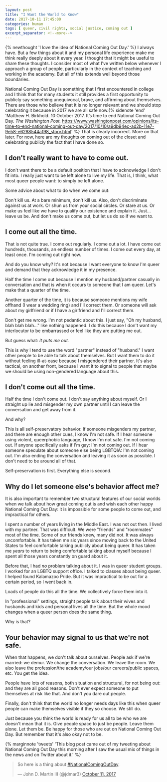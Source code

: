 ```yaml
---
layout: post
title: "I Want the World to Know"
date: 2017-10-11 17:45:00
categories: human
tags: [ queer, civil rights, social justice, coming out ]
excerpt_separator: <!--more-->
---
```


{% newthought 'I love the idea of National Coming Out Day.' %} I always have. But a few things about it and my personal life experience make me think really deeply about it every year. I thought that it might be useful to share these thoughts. I consider most of what I've written below whenever I approach a group of people, particularly in the context of teaching and working in the academy. But all of this extends well beyond those boundaries. 

National Coming Out Day is something that I first encountered in college and I think that for many students it still provides a first opportunity to publicly say something unequivocal, brave, and affirming about themselves. There are those who believe that it is no longer relevant and we should stop celebrating it because in 2017 we are all safe now.{% sidenote 'end' 'Matthew H. Birkhold. 10 October 2017. It’s time to end National Coming Out Day. *The Washington Post.* https://www.washingtonpost.com/opinions/its-time-to-end-national-coming-out-day/2017/10/10/a9db94ec-ad2b-11e7-9e58-e6288544af98_story.html' %} That is clearly incorrect. More on that later. For now, here are my thoughts on coming out of the closet and celebrating publicly the fact that I have done so. 

<!--more-->

## I don't really want to have to come out. 

I don't want there to be a default position that I have to acknowledge I don't fit into. I really just want to be left alone to live my life. That is, I think, what most queer people want: to simply be left alone.

Some advice about what to do when we come out: 

Don't kill us. At a bare minimum, don't kill us. Also, don't discriminate against us at work. Or shun us from your social circles. Or stare at us. Or make us feel like we have to qualify our existence and explain it. Just... leave us be. And don't make us come out, but let us do so if we want to.

## I come out all the time. 

That is not quite true. I come out regularly. I come out a lot. I have come out hundreds, thousands, an endless number of times. I come out every day, at least once. I'm coming out right now. 

And do you know why? It's not because I want everyone to know I'm queer and demand that they acknowledge it in my presence. 

Half the time I come out because I mention my husband/partner casually in conversation and that is when it occurs to someone that I am queer. Let's make that a quarter of the time. 

Another quarter of the time, it is because someone mentions my wife offhand (I wear a wedding ring) and I'll correct them. Or someone will ask about my girlfriend or if I have a girlfriend and I'll correct them. 

Don't get me wrong. I'm not pedantic about this. I just say, "Oh my husband, blah blah blah..." like nothing happened. I do this because I don't want my interlocutor to be embarrassed or feel like they are putting me out. 

But guess what: *It puts me out.*

This is why I tend to use the word "partner" instead of "husband." I want other people to be able to talk about themselves. But I want them to do it without feeling ill-at-ease because I misgendered their partner. It's also tactical, on another front, because I want it to signal to people that maybe we should be using non-gendered language about this. 

## I don't come out all the time. 

Half the time I don't come out. I don't say anything about myself. Or I straight up lie and misgender my own partner until I can leave the conversation and get away from it. 

And why? 

This is all self-preservatory behavior. If someone misgenders my partner, and there are enough other cues, I know I'm not safe. If I hear someone using violent, queerphobic language, I know I'm not safe. I'm not coming out. If anyone specifically asks if I'm gay: I'm not coming out. If I hear someone speculate about someone else being LGBTQIA: I'm not coming out. I'm also ending the conversation and leaving it as soon as possible. I don't need to be around all of that. 

Self-preservation is first. Everything else is second. 

## Why do I let someone else's behavior affect me?

It is also important to remember two structural features of our social worlds when we talk about how great coming out is and wish each other happy National Coming Out Day: it is impossible for some people to come out, and impractical for others. 

I spent a number of years living in the Middle East. I was not out then. I lived with my partner. That was difficult. We were "friends" and "roommates" most of the time. Some of our friends knew, many did not. It was always uncomfortable. It has taken me six years since moving back to the United States to feel comfortable talking publicly about being queer. It has taken me *years* to return to being comfortable talking about myself because I spent all those years constantly on guard about it. 

Before that, I had *no* problem talking about it. I was in queer student groups. I worked for an LGBTQ support office. I talked to classes about being queer. I helped found Kalamazoo Pride. But it was impractical to be out for a certain period, so I went back in. 

Loads of people do this all the time. We collectively force them into it. 

In "professional" settings, straight people talk about their wives and husbands and kids and personal lives all the time. But the whole mood changes when a queer person does the same thing. 

Why is that? 

## Your behavior may signal to us that we're not safe. 

When that happens, we don't talk about ourselves. People ask if we're married: we demur. We change the conversation. We leave the room. We also leave the profession/the academy/our jobs/our careers/public spaces, etc. You get the idea.

People have lots of reasons, both situation and structural, for not being out: and they are all good reasons. Don't ever expect someone to put themselves at risk like that. And don't you dare out people. 

Finally, don't think that the world no longer needs days like this when queer people can make themselves visible if they so choose. We still do.

Just because you think the world is ready for us all to be who we are doesn't mean that it is. Give people space to just be people. Leave them alone. Let them be. Be happy for those who are out on National Coming Out Day. But remember that it's also okay not to be.

{% marginnote 'tweets' 'This blog post came out of my tweeting about National Coming Out Day this morning after I saw the usual mix of things in the news and on Twitter about it.' %}

<blockquote class="twitter-tweet" data-lang="en"><p lang="en" dir="ltr">So here is a thing about <a href="https://twitter.com/hashtag/NationalComingOutDay?src=hash&amp;ref_src=twsrc%5Etfw">#NationalComingOutDay</a>.</p>&mdash; John D. Martin III (@jdmar3) <a href="https://twitter.com/jdmar3/status/918173160582844424?ref_src=twsrc%5Etfw">October 11, 2017</a></blockquote>
<script async src="//platform.twitter.com/widgets.js" charset="utf-8"></script>
